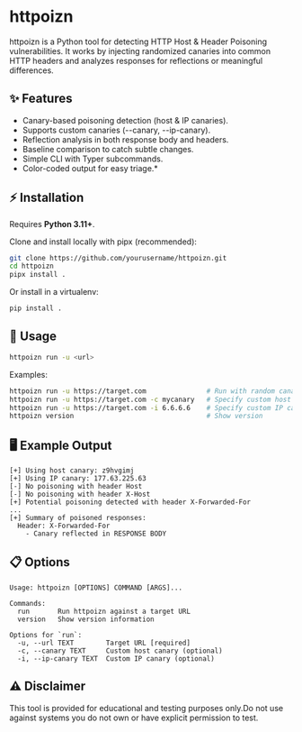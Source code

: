 # httpoizn

httpoizn is a Python tool for detecting HTTP Host & Header Poisoning vulnerabilities. It works by injecting randomized canaries into common HTTP headers and analyzes responses for reflections or meaningful differences.

## ✨ Features

* Canary-based poisoning detection (host & IP canaries).
* Supports custom canaries (--canary, --ip-canary).
* Reflection analysis in both response body and headers.
* Baseline comparison to catch subtle changes.
* Simple CLI with Typer subcommands.
* Color-coded output for easy triage.*

## ⚡ Installation

Requires **Python 3.11+**.

Clone and install locally with pipx (recommended):

```sh
git clone https://github.com/yourusername/httpoizn.git
cd httpoizn
pipx install .
```

Or install in a virtualenv:

```sh
pip install .
```

## 🔧 Usage

```sh
httpoizn run -u <url>
```

Examples:

```sh
httpoizn run -u https://target.com               # Run with random canaries
httpoizn run -u https://target.com -c mycanary   # Specify custom host canary
httpoizn run -u https://target.com -i 6.6.6.6    # Specify custom IP canary
httpoizn version                                 # Show version
```

## 🖥️ Example Output
```
[+] Using host canary: z9hvgimj
[+] Using IP canary: 177.63.225.63
[-] No poisoning with header Host
[-] No poisoning with header X-Host
[+] Potential poisoning detected with header X-Forwarded-For
...
[+] Summary of poisoned responses:
  Header: X-Forwarded-For
    - Canary reflected in RESPONSE BODY
```

## 📋 Options
```
Usage: httpoizn [OPTIONS] COMMAND [ARGS]...

Commands:
  run       Run httpoizn against a target URL
  version   Show version information

Options for `run`:
  -u, --url TEXT        Target URL [required]
  -c, --canary TEXT     Custom host canary (optional)
  -i, --ip-canary TEXT  Custom IP canary (optional)
```

## ⚠️ Disclaimer

This tool is provided for educational and testing purposes only.Do not use against systems you do not own or have explicit permission to test.
